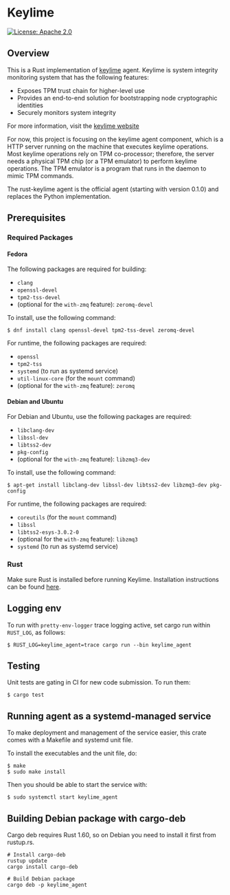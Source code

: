 # Keylime

[![License: Apache 2.0](https://img.shields.io/badge/license-Apache%202-blue)](https://www.apache.org/licenses/LICENSE-2.0)

## Overview

This is a Rust implementation of
[keylime](https://github.com/keylime/keylime) agent. Keylime is system
integrity monitoring system that has the following features:

* Exposes TPM trust chain for higher-level use
* Provides an end-to-end solution for bootstrapping node cryptographic
  identities
* Securely monitors system integrity

For more information, visit the [keylime website](https://keylime.dev)

For now, this project is focusing on the keylime agent component, which is a
HTTP server running on the machine that executes keylime operations.
Most keylime operations rely on TPM co-processor; therefore, the server needs
a physical TPM chip (or a TPM emulator) to perform keylime operations.  The
TPM emulator is a program that runs in the daemon to mimic TPM commands.

The rust-keylime agent is the official agent (starting with version 0.1.0) and
replaces the Python implementation.

## Prerequisites

### Required Packages

#### Fedora

The following packages are required for building:

* `clang`
* `openssl-devel`
* `tpm2-tss-devel`
* (optional for the `with-zmq` feature): `zeromq-devel`

To install, use the following command:
```
$ dnf install clang openssl-devel tpm2-tss-devel zeromq-devel
```

For runtime, the following packages are required:

* `openssl`
* `tpm2-tss`
* `systemd` (to run as systemd service)
* `util-linux-core` (for the `mount` command)
* (optional for the `with-zmq` feature): `zeromq`

#### Debian and Ubuntu

For Debian and Ubuntu, use the following packages are required:

* `libclang-dev`
* `libssl-dev`
* `libtss2-dev`
* `pkg-config`
* (optional for the `with-zmq` feature): `libzmq3-dev`

To install, use the following command:

```
$ apt-get install libclang-dev libssl-dev libtss2-dev libzmq3-dev pkg-config
```

For runtime, the following packages are required:

* `coreutils` (for the `mount` command)
* `libssl`
* `libtss2-esys-3.0.2-0`
* (optional for the `with-zmq` feature): `libzmq3`
* `systemd` (to run as systemd service)

### Rust

Make sure Rust is installed before running Keylime. Installation
instructions can be found [here](https://www.rust-lang.org/en-US/install.html).

## Logging env

To run with `pretty-env-logger` trace logging active, set cargo run
within `RUST_LOG`, as follows:

    $ RUST_LOG=keylime_agent=trace cargo run --bin keylime_agent

## Testing

Unit tests are gating in CI for new code submission.  To run them:

```
$ cargo test
```

## Running agent as a systemd-managed service

To make deployment and management of the service easier, this crate
comes with a Makefile and systemd unit file.

To install the executables and the unit file, do:

```console
$ make
$ sudo make install
```

Then you should be able to start the service with:

```console
$ sudo systemctl start keylime_agent
```

## Building Debian package with cargo-deb

Cargo deb requires Rust 1.60, so on Debian you need to install it first from rustup.rs.

```shell
# Install cargo-deb
rustup update
cargo install cargo-deb

# Build Debian package
cargo deb -p keylime_agent
```

